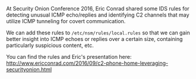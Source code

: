 
At Security Onion Conference 2016, Eric Conrad shared some IDS rules for detecting unusual ICMP echo/replies and identifying C2 channels that may utilize ICMP tunneling for covert communication.  

We can add these rules to `/etc/nsm/rules/local.rules` so that we can gain better insight into ICMP echoes or replies over a certain size, containing particularly suspicious content, etc.

You can find the rules and Eric's presentation here:<br/>
http://www.ericconrad.com/2016/09/c2-phone-home-leveraging-securityonion.html